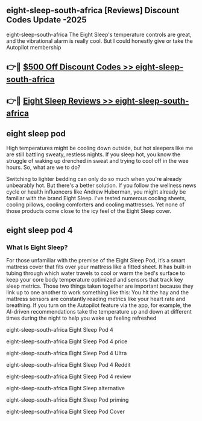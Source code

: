 ## eight-sleep-south-africa [Reviews​] Discount Codes Update -2025

eight-sleep-south-africa The Eight Sleep's temperature controls are great, and the vibrational alarm is really cool. But I could honestly give or take the Autopilot membership

## 👉🔴 [$500 Off Discount Codes >> eight-sleep-south-africa](http://download.freeplayer.one?title=eight-sleep-south-africa&ref=18-ES)

## 👉🔴 [Eight Sleep Reviews >> eight-sleep-south-africa](http://download.freeplayer.one?title=eight-sleep-south-africa&ref=18-ES)

## eight sleep pod

High temperatures might be cooling down outside, but hot sleepers like me are still battling sweaty, restless nights. If you sleep hot, you know the struggle of waking up drenched in sweat and trying to cool off in the wee hours. So, what are we to do?

Switching to lighter bedding can only do so much when you're already unbearably hot. But there's a better solution. If you follow the wellness news cycle or health influencers like Andrew Huberman, you might already be familiar with the brand Eight Sleep. I've tested numerous cooling sheets, cooling pillows, cooling comforters and cooling mattresses. Yet none of those products come close to the icy feel of the Eight Sleep cover.

## eight sleep pod 4

### What Is Eight Sleep?

For those unfamiliar with the premise of the Eight Sleep Pod, it’s a smart mattress cover that fits over your mattress like a fitted sheet. It has built-in tubing through which water travels to cool or warm the bed's surface to keep your core body temperature optimized and sensors that track key sleep metrics. Those two things taken together are important because they link up to one another to work something like this: You hit the hay and the mattress sensors are constantly reading metrics like your heart rate and breathing. If you turn on the Autopilot feature via the app, for example, the AI-driven recommendations take the temperature up and down at different times during the night to help you wake up feeling refreshed

eight-sleep-south-africa Eight Sleep Pod 4

eight-sleep-south-africa Eight Sleep Pod 4 price

eight-sleep-south-africa Eight Sleep Pod 4 Ultra

eight-sleep-south-africa Eight Sleep Pod 4 Reddit

eight-sleep-south-africa Eight Sleep Pod 4 review

eight-sleep-south-africa Eight Sleep alternative

eight-sleep-south-africa Eight Sleep Pod priming

eight-sleep-south-africa Eight Sleep Pod Cover